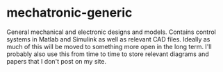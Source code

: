 # mechatronic-generic
General mechanical and electronic designs and models. Contains control systems in Matlab and Simulink as well as relevant CAD files. Ideally as much of this will be moved to something more open in the long term. I'll probably also use this from time to time to store relevant diagrams and papers that I don't post on my site.
